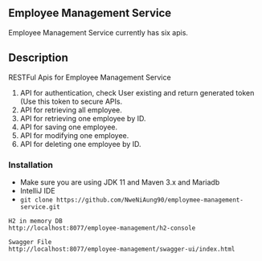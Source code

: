 ## Employee Management Service
Employee Management Service currently has six apis.

## Description
RESTFul Apis for Employee Management Service
1. API for authentication, check User existing and return generated token (Use this token to secure APIs.
2. API for retrieving all employee.
3. API for retrieving one employee by ID.
4. API for saving one employee.
5. API for modifying one employee.
6. API for deleting one employee by ID.

### Installation ###
* Make sure you are using JDK 11 and Maven 3.x and Mariadb
* IntelliJ IDE
* `git clone https://github.com/NweNiAung90/employmee-management-service.git`

```
H2 in memory DB
http://localhost:8077/employee-management/h2-console

Swagger File
http://localhost:8077/employee-management/swagger-ui/index.html